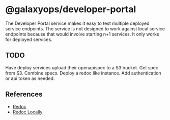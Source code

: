 # @galaxyops/developer-portal

The Developer Portal service makes it easy to test multiple deployed service
endpoints. The service is not designed to work against local service endpoints
because that would involve starting n+1 services. It only works for deployed
services.

## TODO

Have deploy services upload their openapispec to a S3 bucket. Get spec from S3.
Combine specs. Deploy a redoc like instance. Add authentication or api token as
needed.

## References

- [Redoc](https://redocly.com/customers/australia-post/)
- [Redoc Locally](https://redocly.com/docs/redoc/deployment/intro/#how-to-run-redoc-locally)
